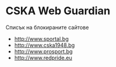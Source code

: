 # CSKA Web Guardian

Списък на блокираните сайтове

 - http://www.sportal.bg
 - http://www.cska1948.bg
 - http://www.prosport.bg
 - http://www.redpride.eu
